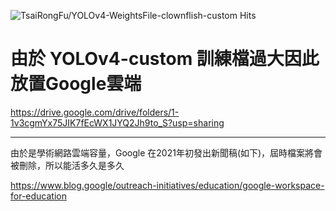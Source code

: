 ![TsaiRongFu/YOLOv4-WeightsFile-clownflish-custom Hits](https://hits.seeyoufarm.com/api/count/incr/badge.svg?url=https%3A%2F%2Fgithub.com%2FTsaiRongFu%2FYOLOv4-WeightsFile-clownflish-custom&count_bg=%23F919F5&title_bg=%23585757&icon=linux.svg&icon_color=%23E7E7E7&title=hits&edge_flat=false)

# 由於 YOLOv4-custom 訓練檔過大因此放置Google雲端

https://drive.google.com/drive/folders/1-1v3cgmYx75JIK7fEcWX1JYQ2Jh9to_S?usp=sharing

---

由於是學術網路雲端容量，Google 在2021年初發出新聞稿(如下)，屆時檔案將會被刪除，所以能活多久是多久

https://www.blog.google/outreach-initiatives/education/google-workspace-for-education